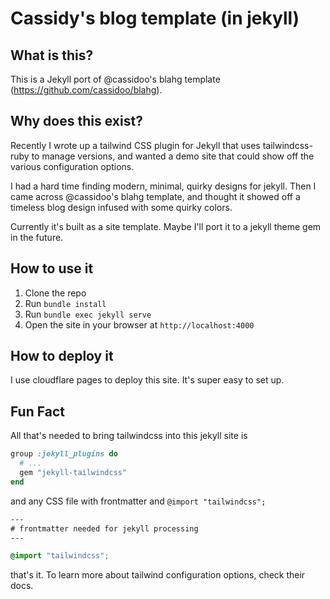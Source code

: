 # Cassidy's blog template (in jekyll)

## What is this?

This is a Jekyll port of @cassidoo's blahg template (https://github.com/cassidoo/blahg).

## Why does this exist?

Recently I wrote up a tailwind CSS plugin for Jekyll that uses tailwindcss-ruby to manage versions, and wanted a demo site that could show off the various configuration options.

I had a hard time finding modern, minimal, quirky designs for jekyll. Then I came across @cassidoo's blahg template, and thought it showed off a timeless blog design infused with some quirky colors.

Currently it's built as a site template. Maybe I'll port it to a jekyll theme gem in the future.

## How to use it

1. Clone the repo
2. Run `bundle install`
3. Run `bundle exec jekyll serve`
4. Open the site in your browser at `http://localhost:4000`

## How to deploy it

I use cloudflare pages to deploy this site. It's super easy to set up.

## Fun Fact

All that's needed to bring tailwindcss into this jekyll site is

```ruby
group :jekyll_plugins do
  # ...
  gem "jekyll-tailwindcss"
end
```

and any CSS file with frontmatter and `@import "tailwindcss";`

```css
---
# frontmatter needed for jekyll processing
---

@import "tailwindcss";
```

that's it. To learn more about tailwind configuration options, check their docs.
